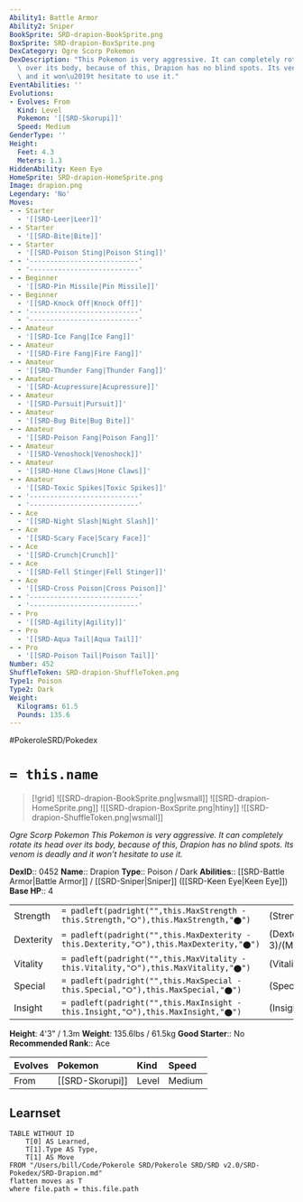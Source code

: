 ```yaml
---
Ability1: Battle Armor
Ability2: Sniper
BookSprite: SRD-drapion-BookSprite.png
BoxSprite: SRD-drapion-BoxSprite.png
DexCategory: Ogre Scorp Pokemon
DexDescription: "This Pokemon is very aggressive. It can completely rotate its head\
  \ over its body, because of this, Drapion has no blind spots. Its venom is deadly\
  \ and it won\u2019t hesitate to use it."
EventAbilities: ''
Evolutions:
- Evolves: From
  Kind: Level
  Pokemon: '[[SRD-Skorupi]]'
  Speed: Medium
GenderType: ''
Height:
  Feet: 4.3
  Meters: 1.3
HiddenAbility: Keen Eye
HomeSprite: SRD-drapion-HomeSprite.png
Image: drapion.png
Legendary: 'No'
Moves:
- - Starter
  - '[[SRD-Leer|Leer]]'
- - Starter
  - '[[SRD-Bite|Bite]]'
- - Starter
  - '[[SRD-Poison Sting|Poison Sting]]'
- - '---------------------------'
  - '---------------------------'
- - Beginner
  - '[[SRD-Pin Missile|Pin Missile]]'
- - Beginner
  - '[[SRD-Knock Off|Knock Off]]'
- - '---------------------------'
  - '---------------------------'
- - Amateur
  - '[[SRD-Ice Fang|Ice Fang]]'
- - Amateur
  - '[[SRD-Fire Fang|Fire Fang]]'
- - Amateur
  - '[[SRD-Thunder Fang|Thunder Fang]]'
- - Amateur
  - '[[SRD-Acupressure|Acupressure]]'
- - Amateur
  - '[[SRD-Pursuit|Pursuit]]'
- - Amateur
  - '[[SRD-Bug Bite|Bug Bite]]'
- - Amateur
  - '[[SRD-Poison Fang|Poison Fang]]'
- - Amateur
  - '[[SRD-Venoshock|Venoshock]]'
- - Amateur
  - '[[SRD-Hone Claws|Hone Claws]]'
- - Amateur
  - '[[SRD-Toxic Spikes|Toxic Spikes]]'
- - '---------------------------'
  - '---------------------------'
- - Ace
  - '[[SRD-Night Slash|Night Slash]]'
- - Ace
  - '[[SRD-Scary Face|Scary Face]]'
- - Ace
  - '[[SRD-Crunch|Crunch]]'
- - Ace
  - '[[SRD-Fell Stinger|Fell Stinger]]'
- - Ace
  - '[[SRD-Cross Poison|Cross Poison]]'
- - '---------------------------'
  - '---------------------------'
- - Pro
  - '[[SRD-Agility|Agility]]'
- - Pro
  - '[[SRD-Aqua Tail|Aqua Tail]]'
- - Pro
  - '[[SRD-Poison Tail|Poison Tail]]'
Number: 452
ShuffleToken: SRD-drapion-ShuffleToken.png
Type1: Poison
Type2: Dark
Weight:
  Kilograms: 61.5
  Pounds: 135.6
---
```


#PokeroleSRD/Pokedex

# `= this.name`

> [!grid]
> ![[SRD-drapion-BookSprite.png|wsmall]]
> ![[SRD-drapion-HomeSprite.png]]
> ![[SRD-drapion-BoxSprite.png|htiny]]
> ![[SRD-drapion-ShuffleToken.png|wsmall]]


*Ogre Scorp Pokemon*
*This Pokemon is very aggressive. It can completely rotate its head over its body, because of this, Drapion has no blind spots. Its venom is deadly and it won’t hesitate to use it.*

**DexID**:: 0452
**Name**:: Drapion
**Type**:: Poison / Dark
**Abilities**:: [[SRD-Battle Armor|Battle Armor]] / [[SRD-Sniper|Sniper]] ([[SRD-Keen Eye|Keen Eye]])
**Base HP**:: 4

|           |                                                                                        |                                          |
| --------- | -------------------------------------------------------------------------------------- | ---------------------------------------- |
| Strength  | `= padleft(padright("",this.MaxStrength - this.Strength,"⭘"),this.MaxStrength,"⬤")`    | (Strength::2)/(MaxStrength::5)   |
| Dexterity | `= padleft(padright("",this.MaxDexterity - this.Dexterity,"⭘"),this.MaxDexterity,"⬤")` | (Dexterity:: 3)/(MaxDexterity::6) |
| Vitality  | `= padleft(padright("",this.MaxVitality - this.Vitality,"⭘"),this.MaxVitality,"⬤")`    | (Vitality::3)/(MaxVitality::6)   |
| Special   | `= padleft(padright("",this.MaxSpecial - this.Special,"⭘"),this.MaxSpecial,"⬤")`       | (Special::2)/(MaxSpecial::4)     |
| Insight   | `= padleft(padright("",this.MaxInsight - this.Insight,"⭘"),this.MaxInsight,"⬤")`       | (Insight::2)/(MaxInsight::5)     |

**Height**: 4'3" / 1.3m
**Weight**: 135.6lbs / 61.5kg
**Good Starter**:: No
**Recommended Rank**:: Ace

| Evolves   | Pokemon         | Kind   | Speed   |
|:----------|:----------------|:-------|:--------|
| From      | [[SRD-Skorupi]] | Level  | Medium  |

## Learnset

```dataview
TABLE WITHOUT ID
    T[0] AS Learned,
    T[1].Type AS Type,
    T[1] AS Move
FROM "/Users/bill/Code/Pokerole SRD/Pokerole SRD/SRD v2.0/SRD-Pokedex/SRD-Drapion.md"
flatten moves as T
where file.path = this.file.path
```
